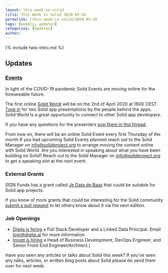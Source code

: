 ```yaml
---
layout: this-week-in-solid
title: This Week in Solid 2020-03-26
permalink: /this-week-in-solid/2020-03-26
tags: [weekly, updates]
categories: [Updates]
author:
---
```

{% include twis-intro.md %}

## Updates

### [Events](https://solidproject.org/events)

In light of the COVID-19 pandemic Solid Events are moving online for the foreseeable future.

The first online [Solid World](https://www.eventbrite.com/e/solid-world-tickets-100417571660) will be on the 2nd of April 2020 at 1600 CEST.  [Tune in](https://zoom.us/j/606342071) for two Solid app presentations by the people behind the apps. Solid World is a great opportunity to connect to other Solid app developers.

If you have any questions for the presenters [pop them in this thread](https://forum.solidproject.org/t/solid-world-april-2020/2788).

From now on, there will be an online Solid Event every first Thursday of the month.If you had upcoming Solid Events planned reach out to the Solid Manager on info@solidproject.org to arrange moving the content online with Solid World. Are you interested in speaking about what you have been building on Solid? Reach out to the Solid Manager on info@solidproject.org to get a speaking slot at the next event.

### External Grants

SIDN Fonds has a grant called [Je Data de Baas](https://www.sidnfonds.nl/nieuws/follow-up-call-je-data-de-baas) that could be suitable for Solid app projects.

If you know of more grants that could be interesting for the Solid community [submit a pull request](https://github.com/solid/solidproject.org/blob/staging/_posts/this-week-in-solid/next.md) to let others know about it via the next edition.

### Job Openings
* [Digita is hiring](https://www.digita.ai/careers) a Full Stack Developer and a Linked Data Principal. Email tom@digita.ai for more information
* [Inrupt is hiring](https://inrupt.com/careers) a Head of Business Development, DevOps Engineer, and Senior Front-End Engineer/Architect.)

Have you seen any articles or talks about Solid this week? If you've seen any talks, articles, or written blog posts about Solid please do send them over for next week.
